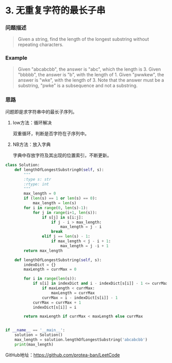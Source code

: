 # 3. 无重复字符的最长子串

### 问题描述
> Given a string, find the length of the longest substring without repeating characters.
### Example
> Given "abcabcbb", the answer is "abc", which the length is 3.
Given "bbbbb", the answer is "b", with the length of 1.
Given "pwwkew", the answer is "wke", with the length of 3. Note that the answer must be a substring, "pwke" is a subsequence and not a substring.
### 思路
问题即是求字符串中的最长子序列。

1. low方法：循环解决

    双重循环，判断是否字符在子序列中。
2. NB方法：放入字典

    字典中存放字符及其出现的位置索引，不断更新。
    
```python
class Solution:
    def lengthOfLongestSubstring0(self, s):
        """
        :type s: str
        :rtype: int
        """
        max_length = 0
        if (len(s) == 1 or len(s) == 0):
            max_length = len(s)
        for i in range(0, len(s)-1):
            for j in range(i+1, len(s)):
                if s[j] in s[i:j]:
                    if j - i > max_length:
                        max_length = j - i
                    break
                elif j == len(s) - 1:
                    if max_length < j - i + 1:
                        max_length = j -i + 1
        return max_length

    def lengthOfLongestSubstring(self, s):
        indexDict = {}
        maxLength = currMax = 0

        for i in range(len(s)):
            if s[i] in indexDict and i - indexDict[s[i]] - 1 <= currMax:
                if maxLength < currMax:
                    maxLength = currMax
                currMax = i - indexDict[s[i]] - 1
            currMax = currMax + 1
            indexDict[s[i]] = i

        return maxLength if currMax < maxLength else currMax


if __name__ == '__main__':
    solution = Solution()
    max_length = solution.lengthOfLongestSubstring('abcabcbb')
    print(max_length)
```


GitHub地址：https://github.com/protea-ban/LeetCode